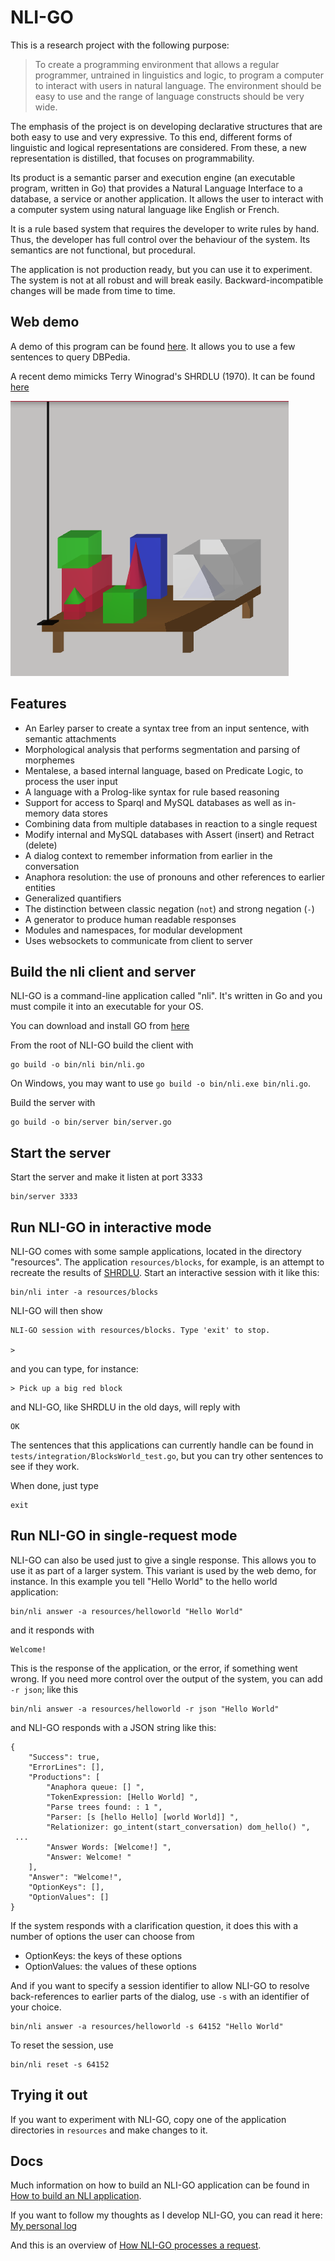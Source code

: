 # NLI-GO

This is a research project with the following purpose:

> To create a programming environment that allows a regular programmer, untrained in linguistics and logic, to program a computer to interact with users in natural language. The environment should be easy to use and the range of language constructs should be very wide.

The emphasis of the project is on developing declarative structures that are both easy to use and very expressive. To this end, different forms of linguistic and logical representations are considered. From these, a new representation is distilled, that focuses on programmability.

Its product is a semantic parser and execution engine (an executable program, written in Go) that provides a Natural Language Interface to a database, a service or another application. It allows the user to interact with a computer system using natural language like English or French.

It is a rule based system that requires the developer to write rules by hand. Thus, the developer has full control over the behaviour of the system. Its semantics are not functional, but procedural.

The application is not production ready, but you can use it to experiment. The system is not at all robust and will break easily. Backward-incompatible changes will be made from time to time.

## Web demo

A demo of this program can be found [here](http://patrickvanbergen.com/dbpedia/app/). It allows you to use a few sentences to query DBPedia.

A recent demo mimicks Terry Winograd's SHRDLU (1970). It can be found [here](https://patrickvanbergen.com/blocks-world/)

![blocks world](doc/archive/blocks-world.png)

## Features

* An Earley parser to create a syntax tree from an input sentence, with semantic attachments
* Morphological analysis that performs segmentation and parsing of morphemes
* Mentalese, a based internal language, based on Predicate Logic, to process the user input
* A language with a Prolog-like syntax for rule based reasoning
* Support for access to Sparql and MySQL databases as well as in-memory data stores
* Combining data from multiple databases in reaction to a single request
* Modify internal and MySQL databases with Assert (insert) and Retract (delete)
* A dialog context to remember information from earlier in the conversation
* Anaphora resolution: the use of pronouns and other references to earlier entities
* Generalized quantifiers
* The distinction between classic negation (`not`) and strong negation (`-`)
* A generator to produce human readable responses
* Modules and namespaces, for modular development
* Uses websockets to communicate from client to server

## Build the nli client and server

NLI-GO is a command-line application called "nli". It's written in Go and you must compile it into an executable for your OS.

You can download and install GO from [here](https://golang.org/dl/)

From the root of NLI-GO build the client with

    go build -o bin/nli bin/nli.go

On Windows, you may want to use `go build -o bin/nli.exe bin/nli.go`.

Build the server with

    go build -o bin/server bin/server.go

## Start the server

Start the server and make it listen at port 3333

    bin/server 3333

## Run NLI-GO in interactive mode

NLI-GO comes with some sample applications, located in the directory "resources". The application `resources/blocks`, for example, is an attempt to recreate the results of [SHRDLU](https://en.wikipedia.org/wiki/SHRDLU). Start an interactive session with it like this:

    bin/nli inter -a resources/blocks

NLI-GO will then show

    NLI-GO session with resources/blocks. Type 'exit' to stop.

    >

and you can type, for instance:

    > Pick up a big red block

and NLI-GO, like SHRDLU in the old days, will reply with

    OK

The sentences that this applications can currently handle can be found in `tests/integration/BlocksWorld_test.go`, but you can try other sentences to see if they work.

When done, just type

    exit

## Run NLI-GO in single-request mode

NLI-GO can also be used just to give a single response. This allows you to use it as part of a larger system. This variant is used by the web demo, for instance. In this example you tell "Hello World" to the hello world application:

    bin/nli answer -a resources/helloworld "Hello World"

and it responds with

    Welcome!

This is the response of the application, or the error, if something went wrong. If you need more control over the output of the system, you can add `-r json`; like this

    bin/nli answer -a resources/helloworld -r json "Hello World"

and NLI-GO responds with a JSON string like this:

    {
        "Success": true,
        "ErrorLines": [],
        "Productions": [
            "Anaphora queue: [] ",
            "TokenExpression: [Hello World] ",
            "Parse trees found: : 1 ",
            "Parser: [s [hello Hello] [world World]] ",
            "Relationizer: go_intent(start_conversation) dom_hello() ",
     ...
            "Answer Words: [Welcome!] ",
            "Answer: Welcome! "
        ],
        "Answer": "Welcome!",
        "OptionKeys": [],
        "OptionValues": []
    }

If the system responds with a clarification question, it does this with a number of options the user can choose from

* OptionKeys: the keys of these options
* OptionValues: the values of these options

And if you want to specify a session identifier to allow NLI-GO to resolve back-references to earlier parts of the dialog, use `-s` with an identifier of your choice.

    bin/nli answer -a resources/helloworld -s 64152 "Hello World"

To reset the session, use

    bin/nli reset -s 64152

## Trying it out

If you want to experiment with NLI-GO, copy one of the application directories in `resources` and make changes to it.

## Docs

Much information on how to build an NLI-GO application can be found in [How to build an NLI application](doc/manual/knowledge-engineer/index.md).

If you want to follow my thoughts as I develop NLI-GO, you can read it here: [My personal log](doc/remarks.md)

And this is an overview of [How NLI-GO processes a request](doc/manual/system-developer/processing.md).
